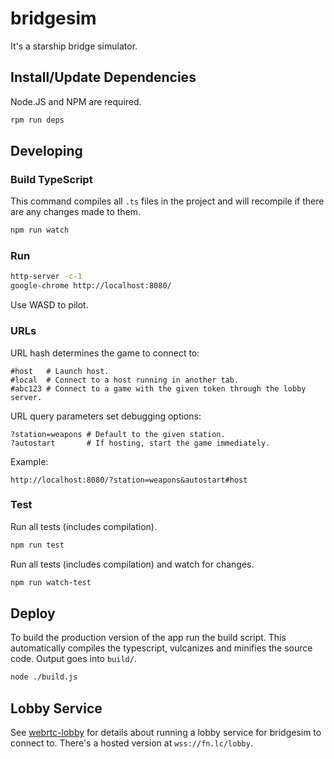 # bridgesim

It's a starship bridge simulator.

## Install/Update Dependencies
Node.JS and NPM are required.

```sh
rpm run deps
```

## Developing
### Build TypeScript
This command compiles all `.ts` files in the project and will recompile if
there are any changes made to them.
```sh
npm run watch
```

### Run
```sh
http-server -c-1
google-chrome http://localhost:8080/
```
Use WASD to pilot.

### URLs

URL hash determines the game to connect to:
```
#host   # Launch host.
#local  # Connect to a host running in another tab.
#abc123 # Connect to a game with the given token through the lobby server.
```

URL query parameters set debugging options:
```
?station=weapons # Default to the given station.
?autostart       # If hosting, start the game immediately.
```

Example:
```
http://localhost:8080/?station=weapons&autostart#host
```

### Test
Run all tests (includes compilation).
```sh
npm run test
```

Run all tests (includes compilation) and watch for changes.
```sh
npm run watch-test
```

## Deploy
To build the production version of the app run the build script. This
automatically compiles the typescript, vulcanizes and minifies the source code.
Output goes into `build/`.
```sh
node ./build.js
```

## Lobby Service

See [webrtc-lobby](https://github.com/d4l3k/webrtc-lobby) for details about running a lobby service for bridgesim to connect to. There's a hosted version at `wss://fn.lc/lobby`.
